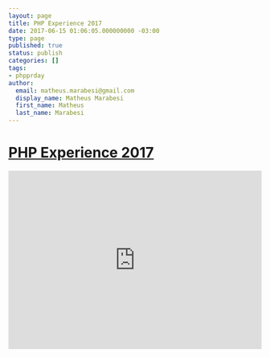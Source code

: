 ```yaml
---
layout: page
title: PHP Experience 2017
date: 2017-06-15 01:06:05.000000000 -03:00
type: page
published: true
status: publish
categories: []
tags:
- phpprday
author:
  email: matheus.marabesi@gmail.com
  display_name: Matheus Marabesi
  first_name: Matheus
  last_name: Marabesi
---
```


<h1><a href="http://phpexperience2017.imasters.com.br" target="_blank">PHP Experience 2017</a></h1>
<p><iframe width="100%" height="355" src="https://www.youtube.com/embed/N_8cGuOD8sg?list=PLASrXUpwQG6fZDwfpAlooy_LSci--adxQ" frameborder="0" allowfullscreen></iframe></p>
